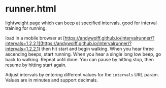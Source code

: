 # runner.html
lightweight page which can beep at specified intervals, good for interval training for running.

load in a mobile browser at [https://andywolff.github.io/intervalrunner/?intervals=1,2,2,1](https://andywolff.github.io/intervalrunner/?intervals=1,2,2,1) then hit start and begin walking. When you hear three ascending beeps, start running. When you hear a single long low beep, go back to walking. Repeat until done. You can pause by hitting stop, then resume by hitting start again.

Adjust intervals by entering different values for the `intervals` URL param. Values are in minutes and support decimals.
